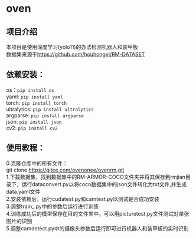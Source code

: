 # oven
## 项目介绍  
本项目是使用深度学习(yolo11)的办法检测机器人和装甲板  
数据集来源于<https://github.com/houhongyi/RM-DATASET>    

## 依赖安装：  
os：`pip install os`  
yaml:  `pip install yaml`  
torch:  `pip install torch`  
ultralytics:  `pip install ultralytics`  
argparse:  `pip install argparse`  
json:  `pip install json`  
cv2:  `pip install cv2`  

## 使用教程：  
0.克隆仓库中的所有文件：  
git clone https://gitee.com/ovenonee/ovenrm.git  
1.下载数据集，找到数据集中的RM-ARMOR-COCO文件夹并将其保存到rmjian目录下，运行dataconvert.py以将coco数据集中的json文件转化为txt文件,并生成data.yaml文件  
2.安装依赖后，运行cudatest.py和camtest.py以测试是否成功安装  
3.调整train_.py中的参数后运行进行训练  
4.训练成功后的模型保存在目的文件夹中，可以用picturetest.py文件测试对单张图片的识别  
5.调整camdetect.py中的摄像头参数后运行即可进行机器人和装甲板的实时识别  
